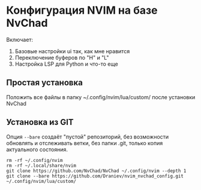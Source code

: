 # Конфигурация NVIM на базе NvChad

Включает:
1. Базовые настройки ui так, как мне нравится
2. Переключение буферов по "H" и "L" 
3. Настройка LSP для Python и что-то еще

## Простая установка
Положить все файлы в папку ~/.config/nvim/lua/custom/ после установки NvChad

## Установка из GIT
Опция `--bare` создаёт "пустой" репозиторий, без возможности обновлять и отслеживать ветки, без папки .git, только копия актуального состояния.

    rm -rf ~/.config/nvim
    rm -rf ~/.local/share/nvim
    git clone https://github.com/NvChad/NvChad ~/.config/nvim --depth 1
    git clone --bare https://github.com/Draniev/nvim_nvchad_config.git ~/.config/nvim/lua/custom/
